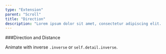 ```yaml
---
type: "Extension"
parent: "Scroll"
title: "Direction"
description: "Lorem ipsum dolor sit amet, consectetur adipiscing elit. Nunc tempus laoreet leo sit amet iaculis."
---
```


###Direction and Distance

Animate with inverse `.inverse` or `self.detail.inverse`.

<demo>
  <div class="gatsby_demo_item" data-iframe="iframe/core/scroll/direction">
  </div>
</demo>
